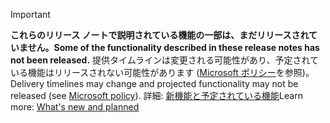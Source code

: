 > [!Important]
> <span data-ttu-id="64acd-101">**これらのリリース ノートで説明されている機能の一部は、まだリリースされていません。**</span><span class="sxs-lookup"><span data-stu-id="64acd-101">**Some of the functionality described in these release notes has not been released.**</span></span> <span data-ttu-id="64acd-102">提供タイムラインは変更される可能性があり、予定されている機能はリリースされない可能性があります ([Microsoft ポリシー](https://go.microsoft.com/fwlink/p/?linkid=2007332)を参照)。</span><span class="sxs-lookup"><span data-stu-id="64acd-102">Delivery timelines may change and projected functionality may not be released (see [Microsoft policy](https://go.microsoft.com/fwlink/p/?linkid=2007332)).</span></span> <span data-ttu-id="64acd-103">詳細: [新機能と予定されている機能](/dynamics365-release-plan/2019wave2/mixed-reality/dynamics365-layout/planned-features)</span><span class="sxs-lookup"><span data-stu-id="64acd-103">Learn more: [What's new and planned](/dynamics365-release-plan/2019wave2/mixed-reality/dynamics365-layout/planned-features)</span></span>
 
